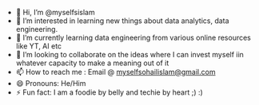 - 👋 Hi, I’m @myselfsislam
- 👀 I’m interested in learning new things about data analytics, data engineering.
- 🌱 I’m currently learning data engineering from various online resources like YT, AI etc
- 💞️ I’m looking to collaborate on the ideas where I can invest myself iin whatever capacity to make a meaning out of it
- 📫 How to reach me : Email @ myselfsohailislam@gmail.com
- 😄 Pronouns: He/Him
- ⚡ Fun fact: I am a foodie by belly and techie by heart ;) :)

<!---
myselfsislam/myselfsislam is a ✨ special ✨ repository because its `README.md` (this file) appears on your GitHub profile.
You can click the Preview link to take a look at your changes.
--->

